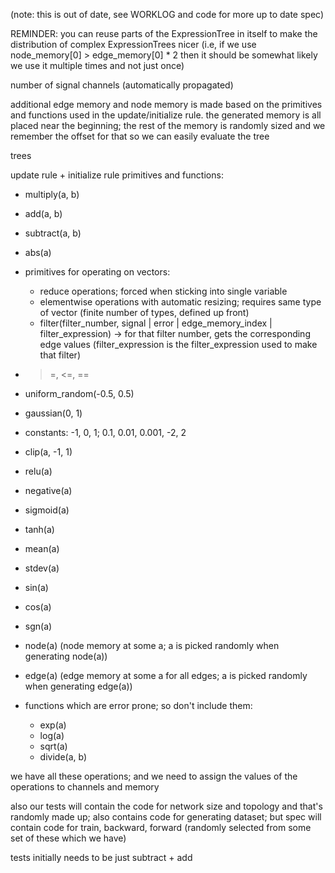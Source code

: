 (note: this is out of date, see WORKLOG and code for more up to date spec)

REMINDER: you can reuse parts of the ExpressionTree in itself to make the distribution of complex ExpressionTrees nicer (i.e, if we use node_memory[0] > edge_memory[0] * 2 then it should be somewhat likely we use it multiple times and not just once)

number of signal channels
(automatically propagated)

additional edge memory and node memory is made based on the primitives and functions used in the update/initialize rule. the generated memory is all placed near the beginning; the rest of the memory is randomly sized and we remember the offset for that so we can easily evaluate the tree

trees

update rule + initialize rule primitives and functions:
- multiply(a, b)
- add(a, b)
- subtract(a, b)
- abs(a)
- primitives for operating on vectors:
    - reduce operations; forced when sticking into single variable
    - elementwise operations with automatic resizing; requires same type of vector (finite number of types, defined up front)
    - filter(filter_number, signal | error | edge_memory_index | filter_expression) -> for that filter number, gets the corresponding edge values (filter_expression is the filter_expression used to make that filter)
- >=, <=, ==
- uniform_random(-0.5, 0.5)
- gaussian(0, 1)
- constants: -1, 0, 1; 0.1, 0.01, 0.001, -2, 2
- clip(a, -1, 1)
- relu(a)
- negative(a)
- sigmoid(a)
- tanh(a)
- mean(a)
- stdev(a)
- sin(a)
- cos(a)
- sgn(a)
- node(a) (node memory at some a; a is picked randomly when generating node(a))
- edge(a) (edge memory at some a for all edges; a is picked randomly when generating edge(a))

- functions which are error prone; so don't include them:
    - exp(a)
    - log(a)
    - sqrt(a)
    - divide(a, b)

we have all these operations; and we need to assign the values of the operations to channels and memory

also our tests will contain the code for network size and topology and that's randomly made up; also contains code for generating dataset; but spec will contain code for train, backward, forward (randomly selected from some set of these which we have)

tests initially needs to be just subtract + add
